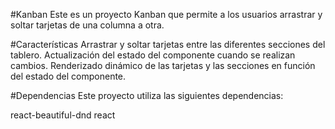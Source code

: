#Kanban
Este es un proyecto Kanban que permite a los usuarios arrastrar y soltar tarjetas de una columna a otra.

#Características
Arrastrar y soltar tarjetas entre las diferentes secciones del tablero.
Actualización del estado del componente cuando se realizan cambios.
Renderizado dinámico de las tarjetas y las secciones en función del estado del componente.

#Dependencias
Este proyecto utiliza las siguientes dependencias:

react-beautiful-dnd
react